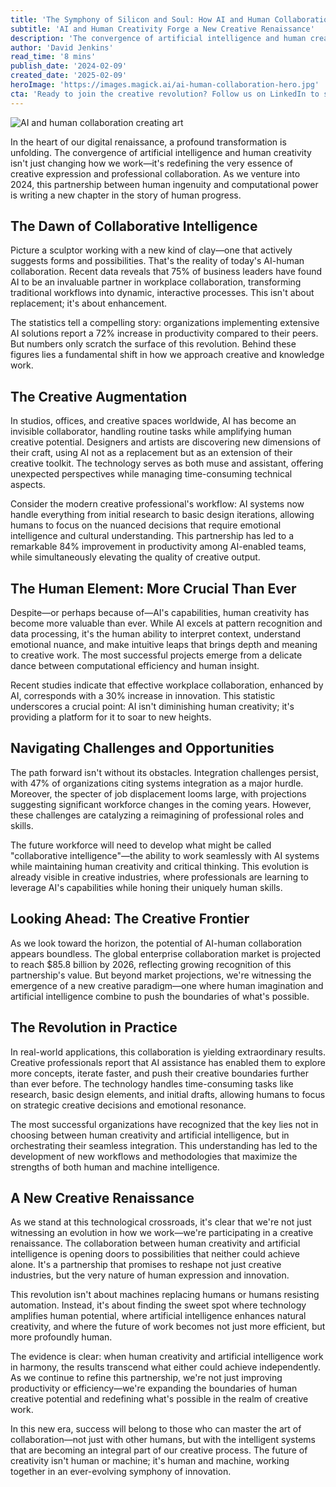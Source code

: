 ```yaml
---
title: 'The Symphony of Silicon and Soul: How AI and Human Collaboration is Revolutionizing Creative Work'
subtitle: 'AI and Human Creativity Forge a New Creative Renaissance'
description: 'The convergence of artificial intelligence and human creativity is revolutionizing creative work, with organizations reporting significant increases in productivity and innovation. This transformation isn''t about replacing human creativity but enhancing it through seamless collaboration between human insight and computational power, leading to a new creative renaissance.'
author: 'David Jenkins'
read_time: '8 mins'
publish_date: '2024-02-09'
created_date: '2025-02-09'
heroImage: 'https://images.magick.ai/ai-human-collaboration-hero.jpg'
cta: 'Ready to join the creative revolution? Follow us on LinkedIn to stay updated on the latest developments in AI-human collaboration and discover how this partnership is reshaping the future of work.'
---
```


![AI and human collaboration creating art](https://i.magick.ai/PIXE/1739123073676_magick_img.webp)

In the heart of our digital renaissance, a profound transformation is unfolding. The convergence of artificial intelligence and human creativity isn't just changing how we work—it's redefining the very essence of creative expression and professional collaboration. As we venture into 2024, this partnership between human ingenuity and computational power is writing a new chapter in the story of human progress.

## The Dawn of Collaborative Intelligence

Picture a sculptor working with a new kind of clay—one that actively suggests forms and possibilities. That's the reality of today's AI-human collaboration. Recent data reveals that 75% of business leaders have found AI to be an invaluable partner in workplace collaboration, transforming traditional workflows into dynamic, interactive processes. This isn't about replacement; it's about enhancement.

The statistics tell a compelling story: organizations implementing extensive AI solutions report a 72% increase in productivity compared to their peers. But numbers only scratch the surface of this revolution. Behind these figures lies a fundamental shift in how we approach creative and knowledge work.

## The Creative Augmentation

In studios, offices, and creative spaces worldwide, AI has become an invisible collaborator, handling routine tasks while amplifying human creative potential. Designers and artists are discovering new dimensions of their craft, using AI not as a replacement but as an extension of their creative toolkit. The technology serves as both muse and assistant, offering unexpected perspectives while managing time-consuming technical aspects.

Consider the modern creative professional's workflow: AI systems now handle everything from initial research to basic design iterations, allowing humans to focus on the nuanced decisions that require emotional intelligence and cultural understanding. This partnership has led to a remarkable 84% improvement in productivity among AI-enabled teams, while simultaneously elevating the quality of creative output.

## The Human Element: More Crucial Than Ever

Despite—or perhaps because of—AI's capabilities, human creativity has become more valuable than ever. While AI excels at pattern recognition and data processing, it's the human ability to interpret context, understand emotional nuance, and make intuitive leaps that brings depth and meaning to creative work. The most successful projects emerge from a delicate dance between computational efficiency and human insight.

Recent studies indicate that effective workplace collaboration, enhanced by AI, corresponds with a 30% increase in innovation. This statistic underscores a crucial point: AI isn't diminishing human creativity; it's providing a platform for it to soar to new heights.

## Navigating Challenges and Opportunities

The path forward isn't without its obstacles. Integration challenges persist, with 47% of organizations citing systems integration as a major hurdle. Moreover, the specter of job displacement looms large, with projections suggesting significant workforce changes in the coming years. However, these challenges are catalyzing a reimagining of professional roles and skills.

The future workforce will need to develop what might be called "collaborative intelligence"—the ability to work seamlessly with AI systems while maintaining human creativity and critical thinking. This evolution is already visible in creative industries, where professionals are learning to leverage AI's capabilities while honing their uniquely human skills.

## Looking Ahead: The Creative Frontier

As we look toward the horizon, the potential of AI-human collaboration appears boundless. The global enterprise collaboration market is projected to reach $85.8 billion by 2026, reflecting growing recognition of this partnership's value. But beyond market projections, we're witnessing the emergence of a new creative paradigm—one where human imagination and artificial intelligence combine to push the boundaries of what's possible.

## The Revolution in Practice

In real-world applications, this collaboration is yielding extraordinary results. Creative professionals report that AI assistance has enabled them to explore more concepts, iterate faster, and push their creative boundaries further than ever before. The technology handles time-consuming tasks like research, basic design elements, and initial drafts, allowing humans to focus on strategic creative decisions and emotional resonance.

The most successful organizations have recognized that the key lies not in choosing between human creativity and artificial intelligence, but in orchestrating their seamless integration. This understanding has led to the development of new workflows and methodologies that maximize the strengths of both human and machine intelligence.

## A New Creative Renaissance

As we stand at this technological crossroads, it's clear that we're not just witnessing an evolution in how we work—we're participating in a creative renaissance. The collaboration between human creativity and artificial intelligence is opening doors to possibilities that neither could achieve alone. It's a partnership that promises to reshape not just creative industries, but the very nature of human expression and innovation.

This revolution isn't about machines replacing humans or humans resisting automation. Instead, it's about finding the sweet spot where technology amplifies human potential, where artificial intelligence enhances natural creativity, and where the future of work becomes not just more efficient, but more profoundly human.

The evidence is clear: when human creativity and artificial intelligence work in harmony, the results transcend what either could achieve independently. As we continue to refine this partnership, we're not just improving productivity or efficiency—we're expanding the boundaries of human creative potential and redefining what's possible in the realm of creative work.

In this new era, success will belong to those who can master the art of collaboration—not just with other humans, but with the intelligent systems that are becoming an integral part of our creative process. The future of creativity isn't human or machine; it's human and machine, working together in an ever-evolving symphony of innovation.